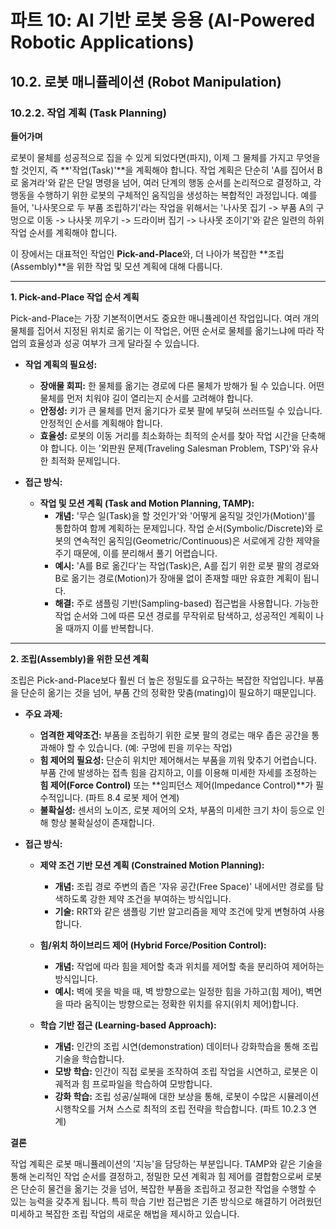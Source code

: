 # 파트 10: AI 기반 로봇 응용 (AI-Powered Robotic Applications)

## 10.2. 로봇 매니퓰레이션 (Robot Manipulation)

### 10.2.2. 작업 계획 (Task Planning)

**들어가며**

로봇이 물체를 성공적으로 집을 수 있게 되었다면(파지), 이제 그 물체를 가지고 무엇을 할 것인지, 즉 **'작업(Task)'**을 계획해야 합니다. 작업 계획은 단순히 'A를 집어서 B로 옮겨라'와 같은 단일 명령을 넘어, 여러 단계의 행동 순서를 논리적으로 결정하고, 각 행동을 수행하기 위한 로봇의 구체적인 움직임을 생성하는 복합적인 과정입니다. 예를 들어, '나사못으로 두 부품 조립하기'라는 작업을 위해서는 '나사못 집기 -> 부품 A의 구멍으로 이동 -> 나사못 끼우기 -> 드라이버 집기 -> 나사못 조이기'와 같은 일련의 하위 작업 순서를 계획해야 합니다.

이 장에서는 대표적인 작업인 **Pick-and-Place**와, 더 나아가 복잡한 **조립(Assembly)**을 위한 작업 및 모션 계획에 대해 다룹니다.

---

**1. Pick-and-Place 작업 순서 계획**

Pick-and-Place는 가장 기본적이면서도 중요한 매니퓰레이션 작업입니다. 여러 개의 물체를 집어서 지정된 위치로 옮기는 이 작업은, 어떤 순서로 물체를 옮기느냐에 따라 작업의 효율성과 성공 여부가 크게 달라질 수 있습니다.

- **작업 계획의 필요성:**
  - **장애물 회피:** 한 물체를 옮기는 경로에 다른 물체가 방해가 될 수 있습니다. 어떤 물체를 먼저 치워야 길이 열리는지 순서를 고려해야 합니다.
  - **안정성:** 키가 큰 물체를 먼저 옮기다가 로봇 팔에 부딪혀 쓰러뜨릴 수 있습니다. 안정적인 순서를 계획해야 합니다.
  - **효율성:** 로봇의 이동 거리를 최소화하는 최적의 순서를 찾아 작업 시간을 단축해야 합니다. 이는 '외판원 문제(Traveling Salesman Problem, TSP)'와 유사한 최적화 문제입니다.

- **접근 방식:**
  - **작업 및 모션 계획 (Task and Motion Planning, TAMP):**
    - **개념:** '무슨 일(Task)을 할 것인가'와 '어떻게 움직일 것인가(Motion)'를 통합하여 함께 계획하는 문제입니다. 작업 순서(Symbolic/Discrete)와 로봇의 연속적인 움직임(Geometric/Continuous)은 서로에게 강한 제약을 주기 때문에, 이를 분리해서 풀기 어렵습니다.
    - **예시:** 'A를 B로 옮긴다'는 작업(Task)은, A를 집기 위한 로봇 팔의 경로와 B로 옮기는 경로(Motion)가 장애물 없이 존재할 때만 유효한 계획이 됩니다.
    - **해결:** 주로 샘플링 기반(Sampling-based) 접근법을 사용합니다. 가능한 작업 순서와 그에 따른 모션 경로를 무작위로 탐색하고, 성공적인 계획이 나올 때까지 이를 반복합니다.

---

**2. 조립(Assembly)을 위한 모션 계획**

조립은 Pick-and-Place보다 훨씬 더 높은 정밀도를 요구하는 복잡한 작업입니다. 부품을 단순히 옮기는 것을 넘어, 부품 간의 정확한 맞춤(mating)이 필요하기 때문입니다.

- **주요 과제:**
  - **엄격한 제약조건:** 부품을 조립하기 위한 로봇 팔의 경로는 매우 좁은 공간을 통과해야 할 수 있습니다. (예: 구멍에 핀을 끼우는 작업)
  - **힘 제어의 필요성:** 단순히 위치만 제어해서는 부품을 끼워 맞추기 어렵습니다. 부품 간에 발생하는 접촉 힘을 감지하고, 이를 이용해 미세한 자세를 조정하는 **힘 제어(Force Control)** 또는 **임피던스 제어(Impedance Control)**가 필수적입니다. (파트 8.4 로봇 제어 연계)
  - **불확실성:** 센서의 노이즈, 로봇 제어의 오차, 부품의 미세한 크기 차이 등으로 인해 항상 불확실성이 존재합니다.

- **접근 방식:**
  - **제약 조건 기반 모션 계획 (Constrained Motion Planning):**
    - **개념:** 조립 경로 주변의 좁은 '자유 공간(Free Space)' 내에서만 경로를 탐색하도록 강한 제약 조건을 부여하는 방식입니다.
    - **기술:** RRT와 같은 샘플링 기반 알고리즘을 제약 조건에 맞게 변형하여 사용합니다.

  - **힘/위치 하이브리드 제어 (Hybrid Force/Position Control):**
    - **개념:** 작업에 따라 힘을 제어할 축과 위치를 제어할 축을 분리하여 제어하는 방식입니다.
    - **예시:** 벽에 못을 박을 때, 벽 방향으로는 일정한 힘을 가하고(힘 제어), 벽면을 따라 움직이는 방향으로는 정확한 위치를 유지(위치 제어)합니다.

  - **학습 기반 접근 (Learning-based Approach):**
    - **개념:** 인간의 조립 시연(demonstration) 데이터나 강화학습을 통해 조립 기술을 학습합니다.
    - **모방 학습:** 인간이 직접 로봇을 조작하여 조립 작업을 시연하고, 로봇은 이 궤적과 힘 프로파일을 학습하여 모방합니다.
    - **강화 학습:** 조립 성공/실패에 대한 보상을 통해, 로봇이 수많은 시뮬레이션 시행착오를 거쳐 스스로 최적의 조립 전략을 학습합니다. (파트 10.2.3 연계)

**결론**

작업 계획은 로봇 매니퓰레이션의 '지능'을 담당하는 부분입니다. TAMP와 같은 기술을 통해 논리적인 작업 순서를 결정하고, 정밀한 모션 계획과 힘 제어를 결합함으로써 로봇은 단순히 물건을 옮기는 것을 넘어, 복잡한 부품을 조립하고 정교한 작업을 수행할 수 있는 능력을 갖추게 됩니다. 특히 학습 기반 접근법은 기존 방식으로 해결하기 어려웠던 미세하고 복잡한 조립 작업의 새로운 해법을 제시하고 있습니다.
